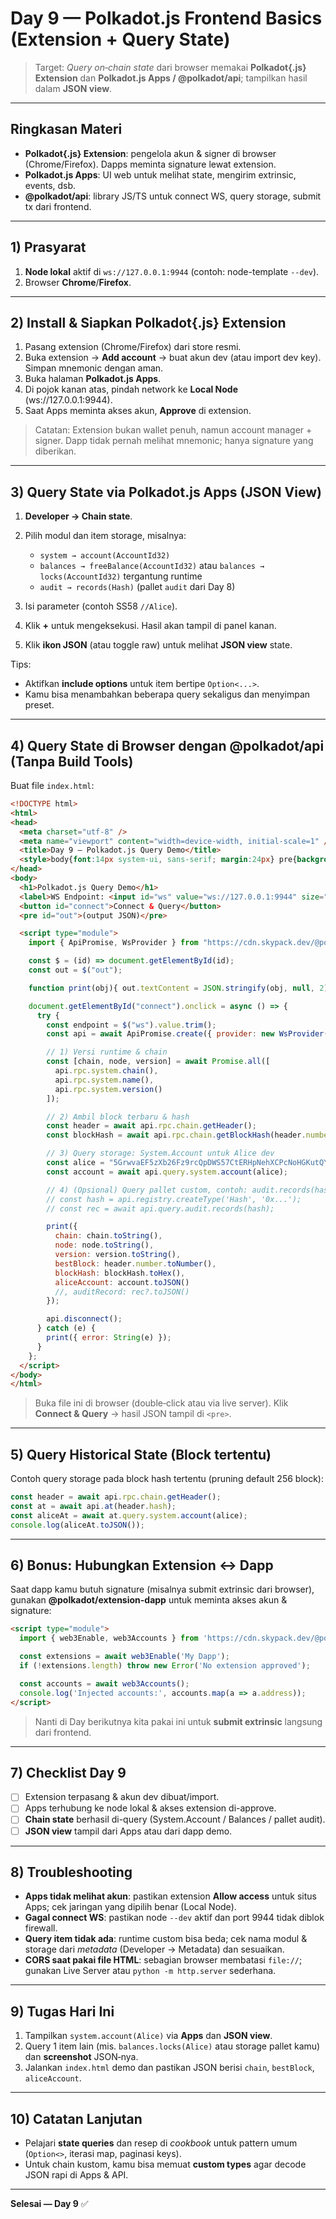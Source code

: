 # Day 9 — Polkadot.js Frontend Basics (Extension + Query State)

> Target: *Query on‑chain state* dari browser memakai **Polkadot{.js} Extension** dan **Polkadot.js Apps / @polkadot/api**; tampilkan hasil dalam **JSON view**.

---

## Ringkasan Materi

* **Polkadot{.js} Extension**: pengelola akun & signer di browser (Chrome/Firefox). Dapps meminta signature lewat extension.
* **Polkadot.js Apps**: UI web untuk melihat state, mengirim extrinsic, events, dsb.
* **@polkadot/api**: library JS/TS untuk connect WS, query storage, submit tx dari frontend.

---

## 1) Prasyarat

1. **Node lokal** aktif di `ws://127.0.0.1:9944` (contoh: node-template `--dev`).
2. Browser **Chrome**/**Firefox**.

---

## 2) Install & Siapkan Polkadot{.js} Extension

1. Pasang extension (Chrome/Firefox) dari store resmi.
2. Buka extension → **Add account** → buat akun dev (atau import dev key). Simpan mnemonic dengan aman.
3. Buka halaman **Polkadot.js Apps**.
4. Di pojok kanan atas, pindah network ke **Local Node** (ws\://127.0.0.1:9944).
5. Saat Apps meminta akses akun, **Approve** di extension.

> Catatan: Extension bukan wallet penuh, namun account manager + signer. Dapp tidak pernah melihat mnemonic; hanya signature yang diberikan.

---

## 3) Query State via Polkadot.js Apps (JSON View)

1. **Developer → Chain state**.
2. Pilih modul dan item storage, misalnya:

   * `system → account(AccountId32)`
   * `balances → freeBalance(AccountId32)` atau `balances → locks(AccountId32)` tergantung runtime
   * `audit → records(Hash)` (pallet `audit` dari Day 8)
3. Isi parameter (contoh SS58 `//Alice`).
4. Klik **+** untuk mengeksekusi. Hasil akan tampil di panel kanan.
5. Klik **ikon JSON** (atau toggle raw) untuk melihat **JSON view** state.

Tips:

* Aktifkan **include options** untuk item bertipe `Option<...>`.
* Kamu bisa menambahkan beberapa query sekaligus dan menyimpan preset.

---

## 4) Query State di Browser dengan @polkadot/api (Tanpa Build Tools)

>

Buat file `index.html`:

```html
<!DOCTYPE html>
<html>
<head>
  <meta charset="utf-8" />
  <meta name="viewport" content="width=device-width, initial-scale=1" />
  <title>Day 9 — Polkadot.js Query Demo</title>
  <style>body{font:14px system-ui, sans-serif; margin:24px} pre{background:#111; color:#0f0; padding:12px; overflow:auto}</style>
</head>
<body>
  <h1>Polkadot.js Query Demo</h1>
  <label>WS Endpoint: <input id="ws" value="ws://127.0.0.1:9944" size="35"></label>
  <button id="connect">Connect & Query</button>
  <pre id="out">(output JSON)</pre>

  <script type="module">
    import { ApiPromise, WsProvider } from "https://cdn.skypack.dev/@polkadot/api";

    const $ = (id) => document.getElementById(id);
    const out = $("out");

    function print(obj){ out.textContent = JSON.stringify(obj, null, 2); }

    document.getElementById("connect").onclick = async () => {
      try {
        const endpoint = $("ws").value.trim();
        const api = await ApiPromise.create({ provider: new WsProvider(endpoint) });

        // 1) Versi runtime & chain
        const [chain, node, version] = await Promise.all([
          api.rpc.system.chain(),
          api.rpc.system.name(),
          api.rpc.system.version()
        ]);

        // 2) Ambil block terbaru & hash
        const header = await api.rpc.chain.getHeader();
        const blockHash = await api.rpc.chain.getBlockHash(header.number);

        // 3) Query storage: System.Account untuk Alice dev
        const alice = "5GrwvaEF5zXb26Fz9rcQpDWS57CtERHpNehXCPcNoHGKutQY";
        const account = await api.query.system.account(alice);

        // 4) (Opsional) Query pallet custom, contoh: audit.records(hash)
        // const hash = api.registry.createType('Hash', '0x...');
        // const rec = await api.query.audit.records(hash);

        print({
          chain: chain.toString(),
          node: node.toString(),
          version: version.toString(),
          bestBlock: header.number.toNumber(),
          blockHash: blockHash.toHex(),
          aliceAccount: account.toJSON()
          //, auditRecord: rec?.toJSON()
        });

        api.disconnect();
      } catch (e) {
        print({ error: String(e) });
      }
    };
  </script>
</body>
</html>
```

> Buka file ini di browser (double‑click atau via live server). Klik **Connect & Query** → hasil JSON tampil di `<pre>`.

---

## 5) Query Historical State (Block tertentu)

Contoh query storage pada block hash tertentu (pruning default 256 block):

```js
const header = await api.rpc.chain.getHeader();
const at = await api.at(header.hash);
const aliceAt = await at.query.system.account(alice);
console.log(aliceAt.toJSON());
```

---

## 6) Bonus: Hubungkan Extension ↔ Dapp

Saat dapp kamu butuh signature (misalnya submit extrinsic dari browser), gunakan **@polkadot/extension-dapp** untuk meminta akses akun & signature:

```html
<script type="module">
  import { web3Enable, web3Accounts } from 'https://cdn.skypack.dev/@polkadot/extension-dapp';

  const extensions = await web3Enable('My Dapp');
  if (!extensions.length) throw new Error('No extension approved');

  const accounts = await web3Accounts();
  console.log('Injected accounts:', accounts.map(a => a.address));
</script>
```

> Nanti di Day berikutnya kita pakai ini untuk **submit extrinsic** langsung dari frontend.

---

## 7) Checklist Day 9

* [ ] Extension terpasang & akun dev dibuat/import.
* [ ] Apps terhubung ke node lokal & akses extension di-approve.
* [ ] **Chain state** berhasil di-query (System.Account / Balances / pallet audit).
* [ ] **JSON view** tampil dari Apps atau dari dapp demo.

---

## 8) Troubleshooting

* **Apps tidak melihat akun**: pastikan extension **Allow access** untuk situs Apps; cek jaringan yang dipilih benar (Local Node).
* **Gagal connect WS**: pastikan node `--dev` aktif dan port 9944 tidak diblok firewall.
* **Query item tidak ada**: runtime custom bisa beda; cek nama modul & storage dari *metadata* (Developer → Metadata) dan sesuaikan.
* **CORS saat pakai file HTML**: sebagian browser membatasi `file://`; gunakan Live Server atau `python -m http.server` sederhana.

---

## 9) Tugas Hari Ini

1. Tampilkan `system.account(Alice)` via **Apps** dan **JSON view**.
2. Query 1 item lain (mis. `balances.locks(Alice)` atau storage pallet kamu) dan **screenshot** JSON‑nya.
3. Jalankan `index.html` demo dan pastikan JSON berisi `chain`, `bestBlock`, `aliceAccount`.

---

## 10) Catatan Lanjutan

* Pelajari **state queries** dan resep di *cookbook* untuk pattern umum (`Option<>`, iterasi map, paginasi keys).
* Untuk chain kustom, kamu bisa memuat **custom types** agar decode JSON rapi di Apps & API.

---

**Selesai — Day 9** ✅

